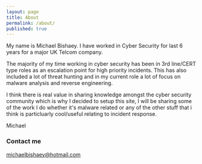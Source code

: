 ```yaml
---
layout: page
title: About
permalink: /about/
published: true
---
```


My name is Michael Bishaey. I have worked in Cyber Security for last 6 years for a major UK Telcom company.

The majority of my time working in cyber security has been in 3rd line/CERT type roles as an escalation point for high priority incidents. This has also included a lot of threat hunting and in my current role a lot of focus on malware analysis and reverse engineering.

I think there is real value in sharing knowledge amongst the cyber security community which is why I decided to setup this site, I will be sharing some of the work I do whether it's malware related or any of the other stuff that i think is particluarly cool/useful relating to incident response.

Michael

### Contact me

[michaelbishaey@hotmail.com](mailto:michaelbishaey@hotmail.com)
